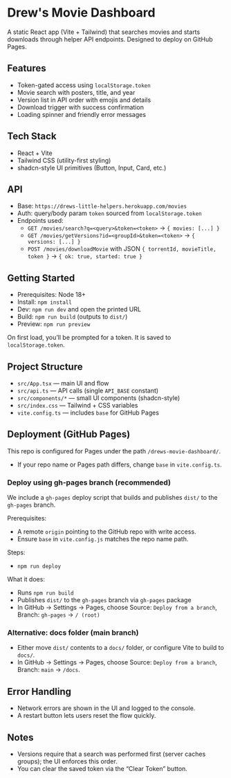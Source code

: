 # Drew's Movie Dashboard

A static React app (Vite + Tailwind) that searches movies and starts downloads through helper API endpoints. Designed to deploy on GitHub Pages.

## Features
- Token-gated access using `localStorage.token`
- Movie search with posters, title, and year
- Version list in API order with emojis and details
- Download trigger with success confirmation
- Loading spinner and friendly error messages

## Tech Stack
- React + Vite
- Tailwind CSS (utility-first styling)
- shadcn-style UI primitives (Button, Input, Card, etc.)

## API
- Base: `https://drews-little-helpers.herokuapp.com/movies`
- Auth: query/body param `token` sourced from `localStorage.token`
- Endpoints used:
  - `GET /movies/search?q=<query>&token=<token>` → `{ movies: [...] }`
  - `GET /movies/getVersions?id=<groupId>&token=<token>` → `{ versions: [...] }`
  - `POST /movies/downloadMovie` with JSON `{ torrentId, movieTitle, token }` → `{ ok: true, started: true }`

## Getting Started
- Prerequisites: Node 18+
- Install: `npm install`
- Dev: `npm run dev` and open the printed URL
- Build: `npm run build` (outputs to `dist/`)
- Preview: `npm run preview`

On first load, you’ll be prompted for a token. It is saved to `localStorage.token`.

## Project Structure
- `src/App.tsx` — main UI and flow
- `src/api.ts` — API calls (single `API_BASE` constant)
- `src/components/*` — small UI components (shadcn-style)
- `src/index.css` — Tailwind + CSS variables
- `vite.config.ts` — includes `base` for GitHub Pages

## Deployment (GitHub Pages)
This repo is configured for Pages under the path `/drews-movie-dashboard/`.
- If your repo name or Pages path differs, change `base` in `vite.config.ts`.

### Deploy using gh-pages branch (recommended)
We include a `gh-pages` deploy script that builds and publishes `dist/` to the `gh-pages` branch.

Prerequisites:
- A remote `origin` pointing to the GitHub repo with write access.
- Ensure `base` in `vite.config.js` matches the repo name path.

Steps:
- `npm run deploy`

What it does:
- Runs `npm run build`
- Publishes `dist/` to the `gh-pages` branch via `gh-pages` package
- In GitHub → Settings → Pages, choose Source: `Deploy from a branch`, Branch: `gh-pages` → `/ (root)`

### Alternative: docs folder (main branch)
- Either move `dist/` contents to a `docs/` folder, or configure Vite to build to `docs/`.
- In GitHub → Settings → Pages, choose Source: `Deploy from a branch`, Branch: `main` → `/docs`.

## Error Handling
- Network errors are shown in the UI and logged to the console.
- A restart button lets users reset the flow quickly.

## Notes
- Versions require that a search was performed first (server caches groups); the UI enforces this order.
- You can clear the saved token via the “Clear Token” button.
